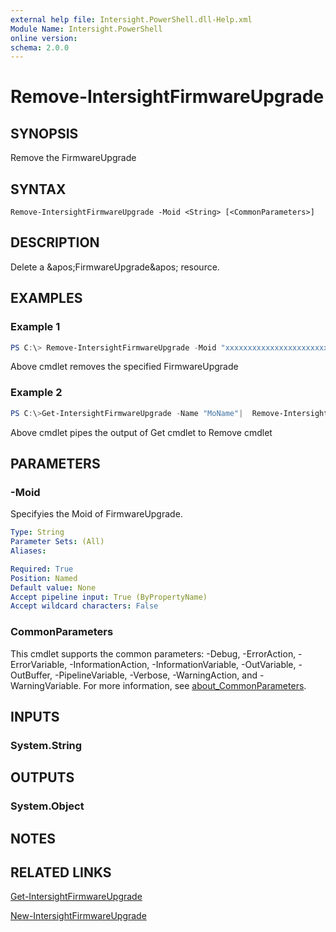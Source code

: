 ```yaml
---
external help file: Intersight.PowerShell.dll-Help.xml
Module Name: Intersight.PowerShell
online version:
schema: 2.0.0
---
```


# Remove-IntersightFirmwareUpgrade

## SYNOPSIS
Remove the FirmwareUpgrade

## SYNTAX

```
Remove-IntersightFirmwareUpgrade -Moid <String> [<CommonParameters>]
```

## DESCRIPTION
Delete a &amp;apos;FirmwareUpgrade&amp;apos; resource.

## EXAMPLES

### Example 1
```powershell
PS C:\> Remove-IntersightFirmwareUpgrade -Moid "xxxxxxxxxxxxxxxxxxxxxxxxxxx"
```
Above cmdlet removes the specified FirmwareUpgrade 

### Example 2
```powershell
PS C:\>Get-IntersightFirmwareUpgrade -Name "MoName"|  Remove-IntersightFirmwareUpgrade
```
Above cmdlet pipes the output of Get cmdlet to Remove cmdlet

## PARAMETERS

### -Moid
Specifyies the Moid of FirmwareUpgrade.

```yaml
Type: String
Parameter Sets: (All)
Aliases:

Required: True
Position: Named
Default value: None
Accept pipeline input: True (ByPropertyName)
Accept wildcard characters: False
```

### CommonParameters
This cmdlet supports the common parameters: -Debug, -ErrorAction, -ErrorVariable, -InformationAction, -InformationVariable, -OutVariable, -OutBuffer, -PipelineVariable, -Verbose, -WarningAction, and -WarningVariable. For more information, see [about_CommonParameters](http://go.microsoft.com/fwlink/?LinkID=113216).

## INPUTS

### System.String

## OUTPUTS

### System.Object
## NOTES

## RELATED LINKS

[Get-IntersightFirmwareUpgrade](./Get-IntersightFirmwareUpgrade.md)

[New-IntersightFirmwareUpgrade](./New-IntersightFirmwareUpgrade.md)

